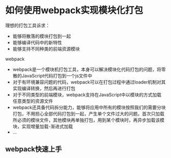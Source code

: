 # 如何使用webpack实现模块化打包

理想的打包工具诉求：

- 能够将散落的模块打包到一起
- 能够编译代码中的新特性
- 能够支持不同种类的前端资源模块

webpack

- webpack是一个模块机打包工具，本身可以解决模块化代码打包的问题，将零散的JavaScript代码打包到一个js文件中
- 对于有环境兼容问题的代码，webpack可以在打包过程中通过loader机制对其实现编译转换，然后再进行打包
- 对于不同类型的前端模块，webpack支持在JavaScript中以模块的方式加载任意类型的资源文件
- webpack还具备代码拆分能力，能够将应用中所有的模块按照我们的需要分块打包，不用担心全部代码打包到一起，产生单个文件过大的问题。首次只加载所必须的模块文件，其他模块再单独打包，用到某个模块时，再异步加载该模块，实现增量加载-渐进式加载
- ...

## webpack快速上手
